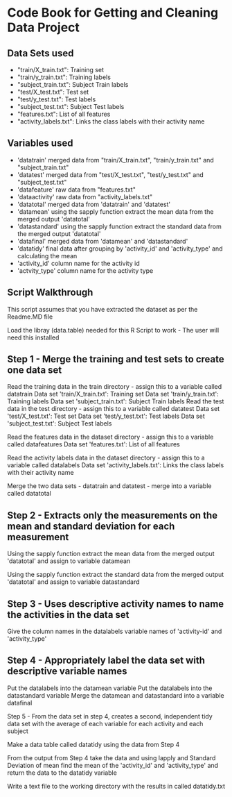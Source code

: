 Code Book for Getting and Cleaning Data Project
===============================================

## Data Sets used

* "train/X_train.txt": Training set
* "train/y_train.txt": Training labels
* "subject_train.txt": Subject Train labels
* "test/X_test.txt": Test set
* "test/y_test.txt": Test labels
* "subject_test.txt": Subject Test labels
* "features.txt": List of all features
* "activity_labels.txt": Links the class labels with their activity name

## Variables used 

* 'datatrain' merged data from "train/X_train.txt", "train/y_train.txt" and "subject_train.txt"
* 'datatest' merged data from  "test/X_test.txt", "test/y_test.txt" and "subject_test.txt"
* 'datafeature' raw data from "features.txt"
* 'dataactivity' raw data from "activity_labels.txt"
* 'datatotal' merged data from 'datatrain' and 'datatest'
* 'datamean' using the sapply function extract the mean data from the merged output 'datatotal'
* 'datastandard' using the sapply function extract the standard data from the merged output 'datatotal'
* 'datafinal' merged data from 'datamean' and 'datastandard'
* 'datatidy' final data after grouping by 'activity_id' and 'activity_type' and calculating the mean
* 'activity_id' column name for the activity id
* 'actvity_type' column name for the activity type


## Script Walkthrough

This script assumes that you have extracted the dataset as per the Readme.MD file

Load the libray (data.table) needed for this R Script to work - The user will need this installed


## Step 1 - Merge the training and test sets to create one data set 


Read the training data in the train directory - assign this to a variable called datatrain
Data set 'train/X_train.txt': Training set
Data set 'train/y_train.txt': Training labels
Data set 'subject_train.txt': Subject Train labels
Read the test data in the test directory - assign this to a variable called datatest
Data set 'test/X_test.txt': Test set
Data set 'test/y_test.txt': Test labels
Data set 'subject_test.txt': Subject Test labels

Read the features data in the dataset directory - assign this to a variable called datafeatures
Data set 'features.txt': List of all features

Read the activity labels data in the dataset directory - assign this to a variable called datalabels
Data set 'activity_labels.txt': Links the class labels with their activity name

Merge the two data sets - datatrain and datatest - merge into a variable called datatotal


## Step 2 - Extracts only the measurements on the mean and standard deviation for each measurement 

Using the sapply function extract the mean data from the merged output 'datatotal' and assign to variable datamean

Using the sapply function extract the standard data from the merged output 'datatotal' and assign to variable datastandard

## Step 3 - Uses descriptive activity names to name the activities in the data set 

Give the column names in the datalabels variable names of 'activity-id' and 'activity_type'


## Step 4 - Appropriately label the data set with descriptive variable names 

Put the datalabels into the datamean variable
Put the datalabels into the datastandard variable
Merge the datamean and datastandard into a variable datafinal

Step 5 - From the data set in step 4, creates a second, independent tidy data set with the average of each variable for each activity and each subject


Make a data table called datatidy using the data from Step 4

From the output from Step 4 take the data and using lapply and Standard Deviation of mean find the mean of the 'activity_id' and 'activity_type' and return the data to the datatidy variable

Write a text file to the working directory with the results in called datatidy.txt
